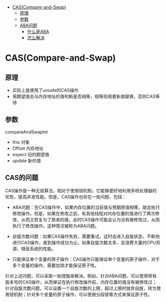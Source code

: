 
* [CAS(Compare-and-Swap)](#cascompare-and-swap)
    * [原理](#原理)
    * [参数](#参数)
    * [ABA问题](#aba问题)
        * [什么是ABA](#什么是aba)
        * [怎么解决](#怎么解决)


# CAS(Compare-and-Swap)
## 原理
- 实际上是使用了unsafe的CAS操作
- 用期望值去与内存地址的值判断是否相等，相等则用更新值替换，否则CAS等待
## 参数
compareAndSwapInt
- this 对象
- Offset 内存地址
- expect 旧的期望值
- update 新的值


## CAS的问题
CAS操作是一种无锁算法，相对于使用锁机制，它能够更好地利用多核处理器的优势，提高并发性能。但是，CAS操作也存在一些问题，包括：

- ABA问题：在CAS操作中，如果内存位置的当前值与预期原值相等，就会执行修改操作。但是，如果在修改之前，有其他线程对内存位置的值进行了两次修改，从而又恢复为了原来的值，此时CAS操作可能会认为没有被修改过，从而执行了修改操作。这种情况被称为ABA问题。

- 自旋次数问题：如果CAS操作失败，需要重试，这时会进入自旋状态，不断地进行CAS操作，直到操作成功为止。如果自旋次数太多，会浪费大量的CPU资源，降低系统的性能。

- 只能保证单个变量的原子操作：CAS操作只能保证单个变量的原子操作，对于多个变量的操作，需要加锁才能保证原子性。

针对上述问题，可以采取一些措施来解决。例如，针对ABA问题，可以使用带有版本号的CAS操作，从而保证在执行修改操作前，内存位置的值没有被修改过；针对自旋次数问题，可以设置一个自旋次数的上限，超过上限时放弃自旋，转为使用锁机制；针对多个变量的原子操作，可以使用分段锁等方式来保证原子性。